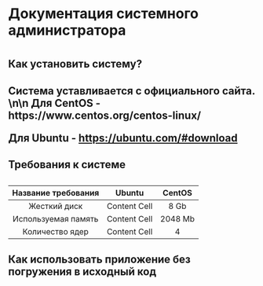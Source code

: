 <h1> Документация системного администратора <h1>
<h2> Как установить систему?<h2>
  Система уставливается с официального сайта. \n\n
  Для CentOS - https://www.centos.org/centos-linux/

  Для Ubuntu - https://ubuntu.com/#download
<h2> Требования к системе <h2>

|Название требования | Ubuntu  | CentOS |
|:-------------:| :-------------: | :-------------: |
|Жесткий диск| Content Cell  | 8 Gb  |
|Используемая память| Content Cell  | 2048 Mb  |
|Количество ядер| Content Cell  | 4 |



<h2> Как использовать приложение без погружения в исходный код
  
  
